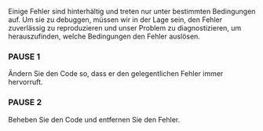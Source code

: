 Einige Fehler sind hinterhältig und treten nur unter bestimmten Bedingungen auf. Um sie zu debuggen, müssen wir in der Lage sein, den Fehler zuverlässig zu reproduzieren und unser Problem zu diagnostizieren, um herauszufinden, welche Bedingungen den Fehler auslösen.

### PAUSE 1
Ändern Sie den Code so, dass er den gelegentlichen Fehler immer hervorruft.

### PAUSE 2
Beheben Sie den Code und entfernen Sie den Fehler.